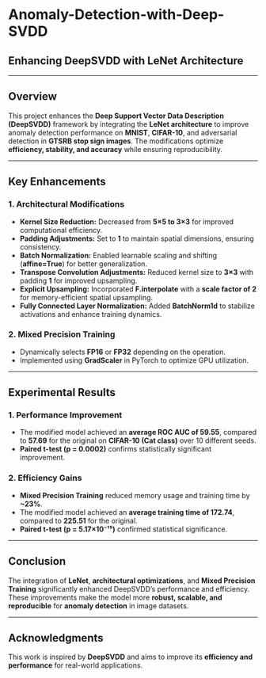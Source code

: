 # Anomaly-Detection-with-Deep-SVDD

## Enhancing DeepSVDD with LeNet Architecture

---

## **Overview**
This project enhances the **Deep Support Vector Data Description (DeepSVDD)** framework by integrating the **LeNet architecture** to improve anomaly detection performance on **MNIST**, **CIFAR-10**, and adversarial detection in **GTSRB stop sign images**. The modifications optimize **efficiency, stability, and accuracy** while ensuring reproducibility.

---

## **Key Enhancements**

### **1. Architectural Modifications**
- **Kernel Size Reduction:** Decreased from **5×5 to 3×3** for improved computational efficiency.
- **Padding Adjustments:** Set to **1** to maintain spatial dimensions, ensuring consistency.
- **Batch Normalization:** Enabled learnable scaling and shifting (**affine=True**) for better generalization.
- **Transpose Convolution Adjustments:** Reduced kernel size to **3×3** with padding **1** for improved upsampling.
- **Explicit Upsampling:** Incorporated **F.interpolate** with a **scale factor of 2** for memory-efficient spatial upsampling.
- **Fully Connected Layer Normalization:** Added **BatchNorm1d** to stabilize activations and enhance training dynamics.

### **2. Mixed Precision Training**
- Dynamically selects **FP16** or **FP32** depending on the operation.
- Implemented using **GradScaler** in PyTorch to optimize GPU utilization.

---

## **Experimental Results**

### **1. Performance Improvement**
- The modified model achieved an **average ROC AUC of 59.55**, compared to **57.69** for the original on **CIFAR-10 (Cat class)** over 10 different seeds.
- **Paired t-test (p = 0.0002)** confirms statistically significant improvement.

### **2. Efficiency Gains**
- **Mixed Precision Training** reduced memory usage and training time by **~23%**.
- The modified model achieved an **average training time of 172.74**, compared to **225.51** for the original.
- **Paired t-test (p = 5.17×10⁻¹⁵)** confirmed statistical significance.

---

## **Conclusion**
The integration of **LeNet**, **architectural optimizations**, and **Mixed Precision Training** significantly enhanced DeepSVDD’s performance and efficiency. These improvements make the model more **robust, scalable, and reproducible** for **anomaly detection** in image datasets.

---

## **Acknowledgments**
This work is inspired by **DeepSVDD** and aims to improve its **efficiency and performance** for real-world applications.
